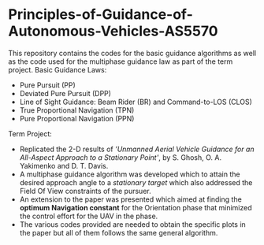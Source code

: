 # Principles-of-Guidance-of-Autonomous-Vehicles-AS5570

This repository contains the codes for the basic guidance algorithms as well as the code used for the multiphase guidance law as part of the term project. 
Basic Guidance Laws:
- Pure Pursuit (PP)
- Deviated Pure Pursuit (DPP)
- Line of Sight Guidance: Beam Rider (BR) and Command-to-LOS (CLOS)
- True Proportional Navigation (TPN)
- Pure Proportional Navigation (PPN)

Term Project:
- Replicated the 2-D results of *’Unmanned Aerial Vehicle Guidance for an All-Aspect Approach to a Stationary Point'*, by S. Ghosh, O. A. Yakimenko and D. T. Davis.
- A multiphase guidance algorithm was developed which to attain the desired approach angle to a *stationary target* which also addressed the Field Of View constraints of the pursuer.
- An extension to the paper was presented which aimed at finding the **optimum Navigation constant** for the Orientation phase that minimized the control effort for the UAV in the phase.
- The various codes provided are needed to obtain the specific plots in the paper but all of them follows the same general algorithm.
